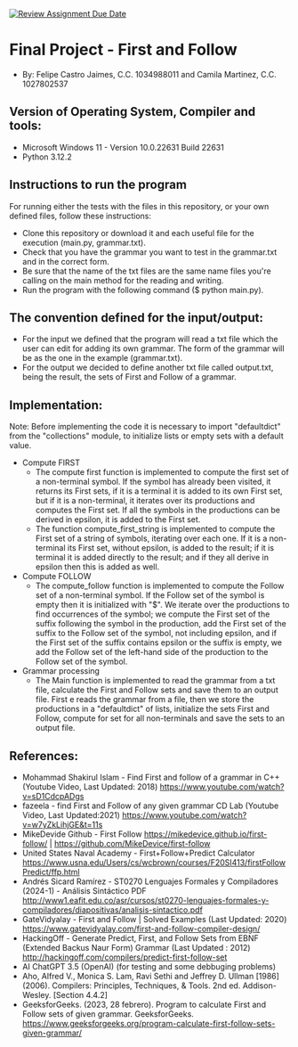 [![Review Assignment Due Date](https://classroom.github.com/assets/deadline-readme-button-24ddc0f5d75046c5622901739e7c5dd533143b0c8e959d652212380cedb1ea36.svg)](https://classroom.github.com/a/hBnzrcca)
# Final Project - First and Follow
- By: Felipe Castro Jaimes, C.C. 1034988011 and Camila Martinez, C.C. 1027802537
## Version of Operating System, Compiler and tools:
- Microsoft Windows 11 - Version 10.0.22631 Build 22631
- Python 3.12.2
## Instructions to run the program
For running either the tests with the files in this repository, or your own defined files, follow these instructions:
- Clone this repository or download it and each useful file for the execution (main.py, grammar.txt).
- Check that you have the grammar you want to test in the grammar.txt and in the correct form.
- Be sure that the name of the txt files are the same name files you're calling on the main method for the reading and writing.
- Run the program with the following command ($ python main.py).
## The convention defined for the input/output:
- For the input we defined that the program will read a txt file which the user can edit for adding its own grammar. The form of the grammar will be as the one in the example (grammar.txt).  
- For the output we decided to define another txt file called output.txt, being the result, the sets of First and Follow of a grammar.
## Implementation:
Note: Before implementing the code it is necessary to import "defaultdict" from the "collections" module, to initialize lists or empty sets with a default value.
- Compute FIRST
  - The compute first function is implemented to compute the first set of a non-terminal symbol. If the symbol has already been visited, it returns its First sets, if it is a terminal it is added to its own First set, but if it is a non-terminal, it iterates over its productions and computes the First set. If all the symbols in the productions can be derived in epsilon, it is added to the First set.
  - The function compute_first_string is implemented to compute the First set of a string of symbols, iterating over each one. If it is a non-terminal its First set, without epsilon, is added to the result; if it is terminal it is added directly to the result; and if they all derive in epsilon then this is added as well.
- Compute FOLLOW
  - The compute_follow function is implemented to compute the Follow set of a non-terminal symbol. If the Follow set of the symbol is empty then it is initialized with "$". We iterate over the productions to find occurrences of the symbol; we compute the First set of the suffix following the symbol in the production, add the First set of the suffix to the Follow set of the symbol, not including epsilon, and if the First set of the suffix contains epsilon or the suffix is empty, we add the Follow set of the left-hand side of the production to the Follow set of the symbol.
- Grammar processing
  - The Main function is implemented to read the grammar from a txt file, calculate the First and Follow sets and save them to an output file. First e reads the grammar from a file, then we store the productions in a "defaultdict" of lists, initialize the sets First and Follow, compute for set for all non-terminals and save the sets to an output file.
## References:
- Mohammad Shakirul Islam - Find First and follow of a grammar in C++ (Youtube Video, Last Updated: 2018)
https://www.youtube.com/watch?v=sD1CdcpADgs
- fazeela - find First and Follow of any given grammar CD Lab (Youtube Video, Last Updated:2021) 
https://www.youtube.com/watch?v=w7yZkLihjGE&t=11s
- MikeDevide Github - First Follow
https://mikedevice.github.io/first-follow/ | https://github.com/MikeDevice/first-follow
- United States Naval Academy - First+Follow+Predict Calculator 
https://www.usna.edu/Users/cs/wcbrown/courses/F20SI413/firstFollowPredict/ffp.html
- Andrés Sicard Ramírez - ST0270 Lenguajes Formales y Compiladores (2024-1) - Análisis Sintáctico PDF
http://www1.eafit.edu.co/asr/cursos/st0270-lenguajes-formales-y-compiladores/diapositivas/analisis-sintactico.pdf
- GateVidyalay - First and Follow | Solved Examples (Last Updated: 2020) 
https://www.gatevidyalay.com/first-and-follow-compiler-design/
- HackingOff - Generate Predict, First, and Follow Sets from EBNF (Extended Backus Naur Form) Grammar (Last Updated : 2012) 
http://hackingoff.com/compilers/predict-first-follow-set
- AI ChatGPT 3.5 (OpenAI) (for testing and some debbuging problems)
- Aho, Alfred V., Monica S. Lam, Ravi Sethi and Jeffrey D. Ullman [1986] (2006). Compilers:
Principles, Techniques, & Tools. 2nd ed. Addison-Wesley. [Section 4.4.2]
- GeeksforGeeks. (2023, 28 febrero). Program to calculate First and Follow sets of given grammar. GeeksforGeeks. https://www.geeksforgeeks.org/program-calculate-first-follow-sets-given-grammar/
